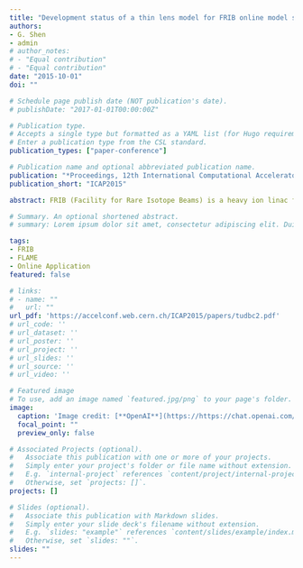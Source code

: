 ```yaml
---
title: "Development status of a thin lens model for FRIB online model service"
authors:
- G. Shen
- admin
# author_notes:
# - "Equal contribution"
# - "Equal contribution"
date: "2015-10-01"
doi: ""

# Schedule page publish date (NOT publication's date).
# publishDate: "2017-01-01T00:00:00Z"

# Publication type.
# Accepts a single type but formatted as a YAML list (for Hugo requirements).
# Enter a publication type from the CSL standard.
publication_types: ["paper-conference"]

# Publication name and optional abbreviated publication name.
publication: "*Proceedings, 12th International Computational Accelerator Physics Conference*"
publication_short: "ICAP2015"

abstract: FRIB (Facility for Rare Isotope Beams) is a heavy ion linac facility under construction, which has various specific features in its beam dynamics design to achieve the world highest beam power for heavy ion linacs. It is a challenge to develop an online model which covers all those specific features and satisfies the requirement for execution speed at the same time. An online model named TLM (Thin Lens Model) is under active development at FRIB to address its all major beam dynamics issues. This paper describes the latest status of TLM code, the infrastructure to integrate the TLM into FRIB beam commissioning environment.

# Summary. An optional shortened abstract.
# summary: Lorem ipsum dolor sit amet, consectetur adipiscing elit. Duis posuere tellus ac convallis placerat. Proin tincidunt magna sed ex sollicitudin condimentum.

tags:
- FRIB
- FLAME
- Online Application
featured: false

# links:
# - name: ""
#   url: ""
url_pdf: 'https://accelconf.web.cern.ch/ICAP2015/papers/tudbc2.pdf'
# url_code: ''
# url_dataset: ''
# url_poster: ''
# url_project: ''
# url_slides: ''
# url_source: ''
# url_video: ''

# Featured image
# To use, add an image named `featured.jpg/png` to your page's folder. 
image:
  caption: 'Image credit: [**OpenAI**](https://https://chat.openai.com/auth/login)'
  focal_point: ""
  preview_only: false

# Associated Projects (optional).
#   Associate this publication with one or more of your projects.
#   Simply enter your project's folder or file name without extension.
#   E.g. `internal-project` references `content/project/internal-project/index.md`.
#   Otherwise, set `projects: []`.
projects: []

# Slides (optional).
#   Associate this publication with Markdown slides.
#   Simply enter your slide deck's filename without extension.
#   E.g. `slides: "example"` references `content/slides/example/index.md`.
#   Otherwise, set `slides: ""`.
slides: ""
---
```


<!-- {{% callout note %}}
Click the *Cite* button above to demo the feature to enable visitors to import publication metadata into their reference management software.
{{% /callout %}}

{{% callout note %}}
Create your slides in Markdown - click the *Slides* button to check out the example.
{{% /callout %}}

Add the publication's **full text** or **supplementary notes** here. You can use rich formatting such as including [code, math, and images](https://wowchemy.com/docs/content/writing-markdown-latex/). -->
